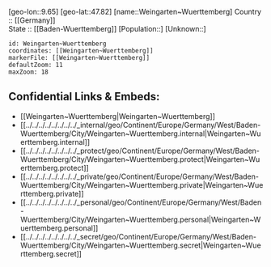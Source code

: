 ﻿---
location: [47.82,9.65] 
mapzoom: [7,12] 
mapmarker: city 
type: City
tags:
- geo/City


SpocWebEntityId: 35505
isDeleted: false
confidential: public

---
[geo-lon::9.65] 
[geo-lat::47.82] 
[name::Weingarten~Wuerttemberg] 
Country :: [[Germany]]  
State :: [[Baden-Wuerttemberg]] 
[Population::] 
[Unknown::] 


```leaflet
id: Weingarten~Wuerttemberg
coordinates: [[Weingarten~Wuerttemberg]] 
markerFile: [[Weingarten~Wuerttemberg]] 
defaultZoom: 11 
maxZoom: 18
```


## Confidential Links & Embeds: 
- [[Weingarten~Wuerttemberg|Weingarten~Wuerttemberg]]  
- [[../../../../../../../../_internal/geo/Continent/Europe/Germany/West/Baden-Wuerttemberg/City/Weingarten~Wuerttemberg.internal|Weingarten~Wuerttemberg.internal]] 
- [[../../../../../../../../_protect/geo/Continent/Europe/Germany/West/Baden-Wuerttemberg/City/Weingarten~Wuerttemberg.protect|Weingarten~Wuerttemberg.protect]] 
- [[../../../../../../../../_private/geo/Continent/Europe/Germany/West/Baden-Wuerttemberg/City/Weingarten~Wuerttemberg.private|Weingarten~Wuerttemberg.private]] 
- [[../../../../../../../../_personal/geo/Continent/Europe/Germany/West/Baden-Wuerttemberg/City/Weingarten~Wuerttemberg.personal|Weingarten~Wuerttemberg.personal]] 
- [[../../../../../../../../_secret/geo/Continent/Europe/Germany/West/Baden-Wuerttemberg/City/Weingarten~Wuerttemberg.secret|Weingarten~Wuerttemberg.secret]] 
